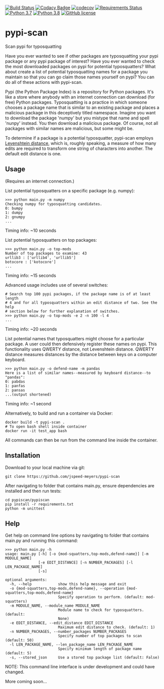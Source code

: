 [![Build Status](https://travis-ci.com/jspeed-meyers/pypi-scan.svg?branch=master)](https://travis-ci.com/jspeed-meyers/pypi-scan)
[![Codacy Badge](https://app.codacy.com/project/badge/Grade/d1731169a12d42da81da02b249ca069c)](https://www.codacy.com/manual/jmeyers/pypi-scan?utm_source=github.com&amp;utm_medium=referral&amp;utm_content=jspeed-meyers/pypi-scan&amp;utm_campaign=Badge_Grade)
[![codecov](https://codecov.io/gh/jspeed-meyers/pypi-scan/branch/master/graph/badge.svg)](https://codecov.io/gh/jspeed-meyers/pypi-scan)
[![Requirements Status](https://requires.io/github/jspeed-meyers/pypi-scan/requirements.svg?branch=master)](https://requires.io/github/jspeed-meyers/pypi-scan/requirements/?branch=master)
[![Python 3.7](https://img.shields.io/badge/python-3.7-blue.svg)](https://www.python.org/downloads/release/python-360/)
[![Python 3.8](https://img.shields.io/badge/python-3.8-blue.svg)](https://www.python.org/downloads/release/python-360/)
[![GitHub license](https://img.shields.io/github/license/Naereen/StrapDown.js.svg)](https://github.com/jspeed-meyers/pypi-scan/blob/master/LICENSE)

# pypi-scan
Scan pypi for typosquatting

Have you ever wanted to see if other packages are typosquatting your pypi package or
any pypi package of interest? Have you ever wanted to check the most downloaded packages
on pypi for potential typosquatters? What about create a list of potential typosquatting names for a package you maintain so that you can go claim those names yourself on pypi? You can do all of these actions with pypi-scan.

Pypi (the Python Package Index) is a repository for Python packages. It's like a store
where anybody with an internet connection can download (for free) Python packages.
Typosquatting is a practice in which someone chooses a package name that is similar to
an existing package and places a malicious package in this deceptively titled namespace.
Imagine you want to download the package 'numpy' but you mistype that name and spell
'nunpy' instead. You then download a malicious package. Of course, not all packages with
similar names are malicious, but some might be.

To determine if a package is a potential typosquatter, pypi-scan employs [Levenshtein distance](https://en.wikipedia.org/wiki/Levenshtein_distance),
which is, roughly speaking, a measure of how many edits are required to transform one string of
characters into another. The default edit distance is one.

## Usage
(Requires an internet connection.)

List potential typosquatters on a specific package (e.g. numpy):
```
>>> python main.py -m numpy
Checking numpy for typosquatting candidates.
0: bumpy
1: dumpy
2: gnumpy
...
```
Timing info: ~10 seconds


List potential typosquatters on top packages:
```
>>> python main.py -o top-mods
Number of top packages to examine: 43
urllib3 : ['urllib4', 'urllib5']
botocore : ['kotocore']
...
```
Timing info: ~15 seconds

Advanced usage includes use of several switches:
```
# Search top 100 pypi packages, if the package name is of at least length
# 4 and for all typosquatters within an edit distance of two. See the help
# section below for further explanation of switches.
>>> python main.py -o top-mods -e 2 -n 100 -l 4
...
```
Timing info: ~20 seconds

List potential names that typosquatters might choose for a particular package.
A user could then defensively register these names on pypi. This functionality uses
QWERTY distance, not Levenshtein distance. QWERTY distance measures distances by
the distance between keys on a computer keyboard.
```
>>> python main.py -o defend-name -m pandas
Here is a list of similar names--measured by keyboard distance--to "pandas":
0: pabdas
1: panfas
2: pansas
...(output shortened)
```
Timing info: ~1 second

Alternatively, to build and run a container via Docker:
```
docker build -t pypi-scan .
# To open bash shell inside container
docker run -it test_app bash
```
All commands can then be run from the command line inside the container.

## Installation

Download to your local machine via git:
```
git clone https://github.com/jspeed-meyers/pypi-scan
```

After navigating to folder that contains main.py, ensure dependencies are
installed and then run tests:
```
cd pypiscan/pypiscan
pip install -r requirements.txt
python -m unittest
```

## Help

Get help on command line options by navigating to folder that contains main.py
and running this command:
```
>>> python main.py -h
usage: main.py [-h] [-o {mod-squatters,top-mods,defend-name}] [-m MODULE_NAME]
               [-e EDIT_DISTANCE] [-n NUMBER_PACKAGES] [-l LEN_PACKAGE_NAME]
               [-s]

optional arguments:
  -h, --help            show this help message and exit
  -o {mod-squatters,top-mods,defend-name}, --operation {mod-squatters,top-mods,defend-name}
                        Specify operation to perform. (default: mod-squatters)
  -m MODULE_NAME, --module_name MODULE_NAME
                        Module name to check for typosquatters. (default:
                        None)
  -e EDIT_DISTANCE, --edit_distance EDIT_DISTANCE
                        Maximum edit distance to check. (default: 1)
  -n NUMBER_PACKAGES, --number_packages NUMBER_PACKAGES
                        Specify number of top packages to scan (default: 50)
  -l LEN_PACKAGE_NAME, --len_package_name LEN_PACKAGE_NAME
                        Specify minimum length of package name (default: 5)
  -s, --stored_json     Use a stored top package list (default: False)
```
NOTE: This command line interface is under development and could have changed.

More coming soon...
